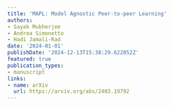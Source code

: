 ```yaml
---
title: 'MAPL: Model Agnostic Peer-to-peer Learning'
authors:
- Sayak Mukherjee
- Andrea Simonetto
- Hadi Jamali-Rad
date: '2024-01-01'
publishDate: '2024-12-13T15:38:29.622052Z'
featured: true
publication_types:
- manuscript
links:
- name: arXiv
  url: https://arxiv.org/abs/2403.19792
---
```

